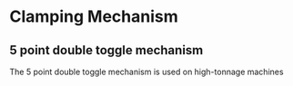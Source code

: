 # Clamping Mechanism

## 5 point double toggle mechanism

The 5 point double toggle mechanism is used on high-tonnage machines
